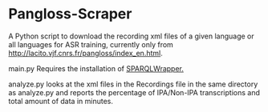 # Pangloss-Scraper
A Python script to download the recording xml files of a given language or all languages for ASR training, currently only from http://lacito.vjf.cnrs.fr/pangloss/index_en.html.

main.py Requires the installation of [SPARQLWrapper.](https://github.com/RDFLib/sparqlwrapper)

analyze.py looks at the xml files in the Recordings file in the same directory as analyze.py and reports the percentage of IPA/Non-IPA transcriptions and total amount of data in minutes.
